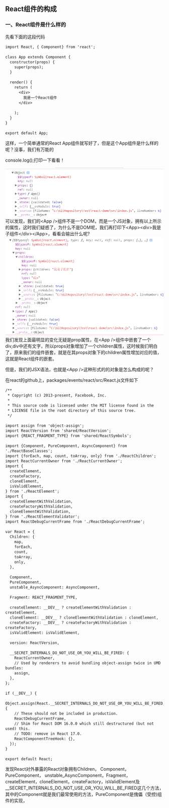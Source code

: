 ## React组件的构成

### 一、React组件是什么样的

先看下面的这段代码

```
import React, { Component} from 'react';

class App extends Component {
  constructor(props) {
    super(props);
  }

  render() {
    return (
      <div>
        我是一个React组件
      </div>

    );
  }
}

export default App;
```

这样，一个简单通常的React App组件就写好了，但是这个App组件是什么样的呢？没事，我们有万能的

console.log\(\);打印一下看看！

![](/assets/App.png)可以发现，我们的&lt;App /&gt;组件不是一个DOM，而是一个JS对象，拥有以上所示的属性，这时我们疑惑了，为什么不是DOM呢，我们再打印下&lt;App&gt;&lt;div&gt;我是子组件&lt;/div&gt;&lt;/App&gt;，看看会输出什么呢?![](/assets/import.png) 我们发现上面最明显的变化无疑是prop属性，在&lt;App /&gt;组件中嵌套了一个div,div中还有文字，所以props对象增加了一个children属性，这时候我们明白了，原来我们的组件嵌套，就是在其props对象下的children属性增加对应的值，这就是React组件的嵌套。

但是，我们的JSX语法，也就是&lt;App /&gt;这种形式的的对象是怎么构成的呢？

在react的github上，packages/events/react/src/React.js文件如下

```
/**
 * Copyright (c) 2013-present, Facebook, Inc.
 *
 * This source code is licensed under the MIT license found in the
 * LICENSE file in the root directory of this source tree.
 */

import assign from 'object-assign';
import ReactVersion from 'shared/ReactVersion';
import {REACT_FRAGMENT_TYPE} from 'shared/ReactSymbols';

import {Component, PureComponent, AsyncComponent} from './ReactBaseClasses';
import {forEach, map, count, toArray, only} from './ReactChildren';
import ReactCurrentOwner from './ReactCurrentOwner';
import {
  createElement,
  createFactory,
  cloneElement,
  isValidElement,
} from './ReactElement';
import {
  createElementWithValidation,
  createFactoryWithValidation,
  cloneElementWithValidation,
} from './ReactElementValidator';
import ReactDebugCurrentFrame from './ReactDebugCurrentFrame';

var React = {
  Children: {
    map,
    forEach,
    count,
    toArray,
    only,
  },

  Component,
  PureComponent,
  unstable_AsyncComponent: AsyncComponent,

  Fragment: REACT_FRAGMENT_TYPE,

  createElement: __DEV__ ? createElementWithValidation : createElement,
  cloneElement: __DEV__ ? cloneElementWithValidation : cloneElement,
  createFactory: __DEV__ ? createFactoryWithValidation : createFactory,
  isValidElement: isValidElement,

  version: ReactVersion,

  __SECRET_INTERNALS_DO_NOT_USE_OR_YOU_WILL_BE_FIRED: {
    ReactCurrentOwner,
    // Used by renderers to avoid bundling object-assign twice in UMD bundles:
    assign,
  },
};

if (__DEV__) {
  Object.assign(React.__SECRET_INTERNALS_DO_NOT_USE_OR_YOU_WILL_BE_FIRED, {
    // These should not be included in production.
    ReactDebugCurrentFrame,
    // Shim for React DOM 16.0.0 which still destructured (but not used) this.
    // TODO: remove in React 17.0.
    ReactComponentTreeHook: {},
  });
}

export default React;
```

发现React对外暴露的React对象拥有Children， Component， PureComponent， unstable\_AsyncComponent，Fragment，createElement，cloneElement，createFactory，isValidElement及\_\_SECRET\_INTERNALS\_DO\_NOT\_USE\_OR\_YOU\_WILL\_BE\_FIRED这几个方法，其中的Component就是我们最常使用的方法，PureComponent是傀儡（受控\)组件的实现，

